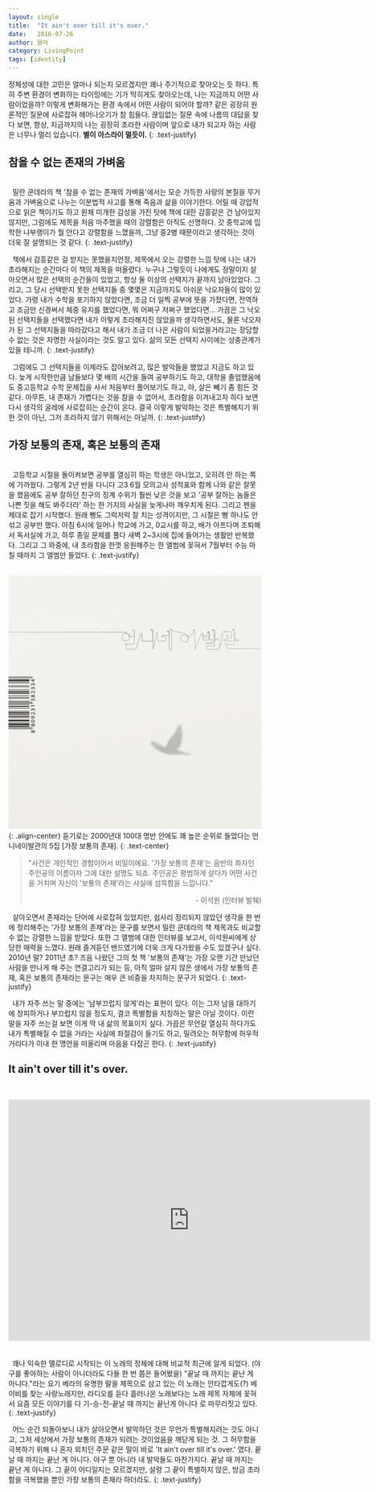 ```yaml
---
layout: single
title:  "It ain't over till it's over."
date:   2016-07-26
author: 몸마
category: LivingPoint
tags: [identity]
---
```



정체성에 대한 고민은 얼마나 되는지 모르겠지만 꽤나 주기적으로 찾아오는 듯 하다. 특히 주변 환경이 변화하는 타이밍에는 기가 막히게도 찾아오는데, 나는 지금까지 어떤 사람이었을까? 이렇게 변화해가는 환경 속에서 어떤 사람이 되어야 할까? 같은 굉장히 원론적인 질문에 사로잡혀 헤어나오기가 참 힘들다. 끊임없는 질문 속에 나름의 대답을 찾다 보면, 항상, 지금까지의 나는 굉장히 초라한 사람이며 앞으로 내가 되고자 하는 사람은 너무나 멀리 있습니다. **별이 아스라이 멀듯이.**
{: .text-justify}



## 참을 수 없는 존재의 가벼움

<br>
&nbsp;
밀란 쿤데라의 책 '참을 수 없는 존재의 가벼움'에서는 모순 가득한 사랑의 본질을 무거움과 가벼움으로 나누는 이분법적 사고를 통해 죽음과 삶을 이야기한다. 어릴 때 강압적으로 읽은 책이기도 하고 원체 미개한 감성을 가진 탓에 책에 대한 감흥같은 건 남아있지 않지만, 그럼에도 제목을 처음 마주했을 때의 강렬함은 아직도 선명하다. 갓 중학교에 입학한 나부랭이가 뭘 안다고 강렬함을 느꼈을까, 그냥 중2병 때문이라고 생각하는 것이 더욱 잘 설명되는 것 같다. 
{: .text-justify}

&nbsp;
책에서 감흥같은 걸 받지는 못했을지언정, 제목에서 오는 강렬한 느낌 탓에 나는 내가 초라해지는 순간마다 이 책의 제목을 떠올렸다. 누구나 그렇듯이 나에게도 정말이지 살아오면서 많은 선택의 순간들이 있었고, 항상 둘 이상의 선택지가 끝까지 남아있었다. 그리고, 그 당시 선택받지 못한 선택지들 중 몇몇은 지금까지도 아쉬운 낙오자들이 많이 있었다. 가령 내가 수학을 포기하지 않았다면, 조금 더 일찍 공부에 뜻을 가졌다면, 전역하고 조금만 신경써서 체중 유지를 했었다면, 뭐 어쩌구 저쩌구 했었다면... 가끔은 그 낙오된 선택지들을 선택했다면 내가 이렇게 초라해지진 않았을까 생각하면서도, 물론 낙오자가 된 그 선택지들을 따라갔다고 해서 내가 조금 더 나은 사람이 되었을거라고는 장담할 수 없는 것은 자명한 사실이라는 것도 알고 있다. 삶의 모든 선택지 사이에는 상충관계가 있을 테니까. 
{: .text-justify}

&nbsp;
그럼에도 그 선택지들을 이제라도 잡아보려고, 많은 발악들을 했었고 지금도 하고 있다. 늦게 시작한만큼 남들보다 몇 배의 시간을 들여 공부하기도 하고, 대학을 졸업했음에도 중고등학교 수학 문제집을 사서 처음부터 풀어보기도 하고, 아, 살은 빼기 좀 힘든 것 같다. 아무튼, 내 존재가 가볍다는 것을 참을 수 없어서, 초라함을 이겨내고자 하다 보면 다시 생각의 굴레에 사로잡히는 순간이 온다. 결국 이렇게 발악하는 것은 특별해지기 위한 것이 아닌, 그저 초라하지 않기 위해서는 아닐까.
{: .text-justify}


## 가장 보통의 존재, 혹은 보통의 존재

<br>
&nbsp;
고등학교 시절을 돌이켜보면 공부를 열심히 하는 학생은 아니었고, 오히려 안 하는 쪽에 가까웠다. 그렇게 2년 반을 다니다 고3 6월 모의고사 성적표와 함께 나와 같은 잘못을 했음에도 공부 잘하던 친구의 징계 수위가 훨씬 낮은 것을 보고 '공부 잘하는 놈들은 나쁜 짓을 해도 봐주더라' 하는 한 가지의 사실을 늦게나마 깨우치게 된다. 그리고 펜을 제대로 잡기 시작했다. 원래 뻥도 그럭저럭 잘 치는 성격이지만, 그 시절은 뻥 하나도 안 섞고 공부만 했다. 아침 6시에 일어나 학교에 가고, 0교시를 하고, 배가 아프다며 조퇴해서 독서실에 가고, 하루 종일 문제를 풀다 새벽 2~3시에 집에 들어가는 생활만 반복했다. 그리고 그 와중에, 내 초라함을 한껏 응원해주는 한 앨범에 꽂혀서 7월부터 수능 마칠 때까지 그 앨범만 들었다. 
{: .text-justify}

&nbsp;
<br>
![image-center](/images/2016-07-22-01.jpg){: .align-center}
듣기로는 2000년대 100대 명반 안에도 꽤 높은 순위로 들었다는 언니네이발관의 5집 [가장 보통의 존재]. 
{: .text-center}

<blockquote> 

"사건은 개인적인 경험이어서 비밀이에요. '가장 보통의 존재'는 음반의 화자인 주인공의 이름이자 그에 대한 설명도 되죠. 주인공은 평범하게 살다가 어떤 사건을 거치며 자신이 '보통의 존재'라는 사실에 섬뜩함을 느낍니다."
<br> <p align="right"> - 이석원 (인터뷰 발췌) </p>
</blockquote>


&nbsp;
살아오면서 존재라는 단어에 사로잡혀 있었지만, 쉽사리 정리되지 않았던 생각을 한 번에 정리해주는 '가장 보통의 존재'라는 문구를 보면서 밀란 쿤데라의 책 제목과도 비교할 수 없는 강렬한 느낌을 받았다. 또한 그 앨범에 대한 인터뷰를 보고서, 이석원씨에게 상당한 매력을 느꼈다. 원래 즐겨듣던 밴드였기에 더욱 크게 다가왔을 수도 있겠구나 싶다. 2010년 말? 2011년 초? 즈음 나왔던 그의 첫 책 '보통의 존재'는 가장 오랜 기간 만났던 사람을 만나게 해 주는 연결고리가 되는 등, 아직 얼마 살지 않은 생에서 가장 보통의 존재, 혹은 보통의 존재라는 문구는 매우 큰 비중을 차지하는 문구가 되었다.
{: .text-justify}

&nbsp;
내가 자주 쓰는 말 중에는 '남부끄럽지 않게'라는 표현이 있다. 이는 그저 남을 대하기에 창피하거나 부끄럽지 않을 정도지, 결코 특별함을 지칭하는 말은 아닐 것이다. 이런 말을 자주 쓰는걸 보면 이게 딱 내 삶의 목표이지 싶다. 가끔은 무언갈 열심히 하다가도 내가 특별해질 수 없을 거라는 사실에 좌절감이 들기도 하고, 밀려오는 허무함에 허우적거리다가 이내 한 명언을 떠올리며 마음을 다잡곤 한다.
{: .text-justify}


## It ain't over till it's over.

<br>
<div class="videowrapper">
<p align="middle">
<iframe width="720" height="480" src="https://www.youtube.com/embed/TmENMZFUU_0" frameborder="0" allowfullscreen></iframe>
</p>
</div>
<br>
&nbsp;
꽤나 익숙한 멜로디로 시작되는 이 노래의 정체에 대해 비교적 최근에 알게 되었다. (야구를 좋아하는 사람이 아니더라도 다들 한 번 쯤은 들어봤을) "끝날 때 까지는 끝난 게 아니다."라는 요기 베라의 유명한 말을 제목으로 삼고 있는 이 노래는 안타깝게도(?) 베이비를 찾는 사랑노래지만, 라디오를 듣다 흘러나온 노래보다는 노래 제목 자체에 꽂혀서 요즘 모든 이야기를 다 기-승-전-끝날 때 까지는 끝난게 아니다 로 마무리짓고 있다.
{: .text-justify}

&nbsp;
어느 순간 되돌아보니 내가 살아오면서 발악하던 것은 무언가 특별해지려는 것도 아니고, 그저 세상에서 가장 보통의 존재가 되려는 것이었음을 깨닫게 되는 것. 그 허무함을 극복하기 위해 나 혼자 외치던 주문 같은 말이 바로 'It ain't over till it's over.' 였다. 끝날 때 까지는 끝난 게 아니다. 야구 뿐 아니라 내 발악들도 마찬가지다. 끝날 때 까지는 끝난 게 아니다. 그 끝이 어디일지는 모르겠지만, 설령 그 끝이 특별하지 않은, 방금 초라함을 극복했을 뿐인 가장 보통의 존재라 하더라도.
{: .text-justify}